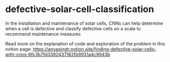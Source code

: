 # defective-solar-cell-classification

In the installation and maintenance of solar cells, CNNs can help determine when a cell is defective and classify defective cells on a scale to recommend maintenance measures 

Read more on the explanation of code and exploration of the problem in this notion page: https://anyasingh.notion.site/finding-defective-solar-cells-with-cnns-6fc3b7fd3392437182fb9931a4c9943b
